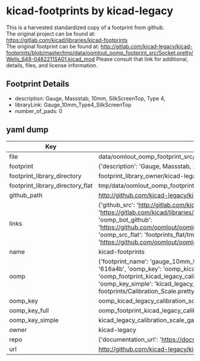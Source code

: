 # kicad-footprints by kicad-legacy  
This is a harvested standardized copy of a footprint from github.  
The original project can be found at:  
https://gitlab.com/kicad/libraries/kicad-footprints  
The original footprint can be found at:
http://gitlab.com/kicad-legacy/kicad-footprints/blob/master/tmp/data/oomlout_oomp_footprint_src/Socket.pretty/Wells_648-0482211SA01.kicad_mod
Please consult that link for additional, details, files, and license information.  
## Footprint Details
* description: Gauge, Massstab, 10mm, SilkScreenTop, Type 4,  
* libraryLink: Gauge_10mm_Type4_SilkScreenTop  
* number_of_pads: 0  
## yaml dump  
| Key | Value |  
| --- | --- |  
| file | data/oomlout_oomp_footprint_src/kicad-footprints/Calibration_Scale.pretty/Gauge_10mm_Type4_SilkScreenTop.kicad_mod |  
| footprint | {'description': 'Gauge, Massstab, 10mm, SilkScreenTop, Type 4,', 'libraryLink': 'Gauge_10mm_Type4_SilkScreenTop', 'number_of_pads': 0} |  
| footprint_library_directory | footprint_library_owner/kicad-legacy_kicad-footprints |  
| footprint_library_directory_flat | tmp/data/oomlout_oomp_footprint_src/footprints_flat/kicad_legacy_calibration_scale_gauge_10mm_type4_silkscreentop/working |  
| github_path | http://github.com/kicad-legacy/kicad-footprints/blob/master/tmp/data/oomlout_oomp_footprint_src/Calibration_Scale.pretty/Gauge_10mm_Type4_SilkScreenTop.kicad_mod |  
| links | {'github_src': 'http://gitlab.com/kicad-legacy/kicad-footprints/blob/master/tmp/data/oomlout_oomp_footprint_src/Socket.pretty/Wells_648-0482211SA01.kicad_mod', 'github_src_repo': 'https://gitlab.com/kicad/libraries/kicad-footprints', 'oomp_bot': 'tmp/data/oomlout_oomp_footprint_src/footprints/kicad_legacy_calibration_scale_gauge_10mm_type4_silkscreentop/working', 'oomp_bot_github': 'https://github.com/oomlout/oomlout_oomp_footprint_bot/tree/main/tmp/data/oomlout_oomp_footprint_src/footprints/kicad_legacy_calibration_scale_gauge_10mm_type4_silkscreentop/working', 'oomp_src_flat': 'footprints_flat/tmp/data/oomlout_oomp_footprint_src/footprints_flat/kicad_legacy_calibration_scale_gauge_10mm_type4_silkscreentop/working', 'oomp_src_flat_github': 'https://github.com/oomlout/oomlout_oomp_footprint_src/tree/main/tmp/data/oomlout_oomp_footprint_src/footprints_flat/kicad_legacy_calibration_scale_gauge_10mm_type4_silkscreentop/working'} |  
| name | kicad-footprints |  
| oomp | {'footprint_name': 'gauge_10mm_type4_silkscreentop', 'library_name': 'calibration_scale', 'md5': '616a4bd94e859885a559885102d2f015', 'md5_10': '616a4bd94e', 'md5_5': '616a4', 'md5_6': '616a4b', 'oomp_key': 'oomp_kicad_legacy_calibration_scale_gauge_10mm_type4_silkscreentop', 'oomp_key_extra': 'oomp_footprint_kicad_legacy_calibration_scale_gauge_10mm_type4_silkscreentop', 'oomp_key_full': 'oomp_footprint_kicad_legacy_calibration_scale_gauge_10mm_type4_silkscreentop_616a4b', 'oomp_key_simple': 'kicad_legacy_calibration_scale_gauge_10mm_type4_silkscreentop', 'original_filename': 'data/oomlout_oomp_footprint_src/kicad-footprints/Calibration_Scale.pretty/Gauge_10mm_Type4_SilkScreenTop.kicad_mod', 'owner_name': 'kicad_legacy'} |  
| oomp_key | oomp_kicad_legacy_calibration_scale_gauge_10mm_type4_silkscreentop |  
| oomp_key_full | oomp_footprint_kicad_legacy_calibration_scale_gauge_10mm_type4_silkscreentop |  
| oomp_key_simple | kicad_legacy_calibration_scale_gauge_10mm_type4_silkscreentop |  
| owner | kicad-legacy |  
| repo | {'documentation_url': 'https://docs.github.com/rest/repos/repos#get-a-repository', 'message': 'Not Found'} |  
| url | http://github.com/kicad-legacy/kicad-footprints |  

